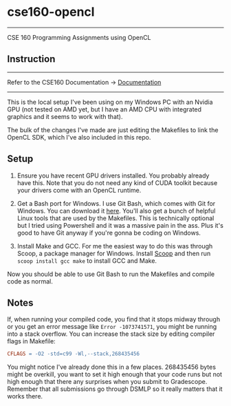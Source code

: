 # cse160-opencl
---
CSE 160 Programming Assignments using OpenCL

## Instruction
---
Refer to the CSE160 Documentation -> [Documentation](https://docs-cse160.readthedocs.io/en/latest/)

---

This is the local setup I've been using on my Windows PC with an Nvidia GPU (not tested on AMD yet, but I have an AMD CPU with integrated graphics and it seems to work with that).

The bulk of the changes I've made are just editing the Makefiles to link the OpenCL SDK, which I've also included in this repo.

## Setup
1. Ensure you have recent GPU drivers installed. You probably already have this. Note that you do not need any kind of CUDA toolkit because your drivers come with an OpenCL runtime.

2. Get a Bash port for Windows. I use Git Bash, which comes with Git for Windows. You can download it [here](https://git-scm.com/downloads). You'll also get a bunch of helpful Linux tools that are used by the Makefiles. This is technically optional but I tried using Powershell and it was a massive pain in the ass. Plus it's good to have Git anyway if you're gonna be coding on Windows.

3. Install Make and GCC. For me the easiest way to do this was through Scoop, a package manager for Windows. Install [Scoop](https://scoop.sh) and then run `scoop install gcc make` to install GCC and Make.

Now you should be able to use Git Bash to run the Makefiles and compile code as normal.

## Notes
If, when running your compiled code, you find that it stops midway through or you get an error message like `Error -1073741571`, you might be running into a stack overflow.
You can increase the stack size by editing compiler flags in Makefile:
```makefile 
CFLAGS = -O2 -std=c99 -Wl,--stack,268435456
```
You might notice I've already done this in a few places. 268435456 bytes might be overkill, you want to set it high enough that your code runs but not high enough that there any surprises when you submit to Gradescope. Remember that all submissions go through DSMLP so it really matters that it works there.